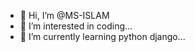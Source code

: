 - 👋 Hi, I’m @MS-ISLAM
- 👀 I’m interested in coding...
- 🌱 I’m currently learning python django...


<!---
MS-ISLAM/MS-ISLAM is a ✨ special ✨ repository because its `README.md` (this file) appears on your GitHub profile.
You can click the Preview link to take a look at your changes.
--->
